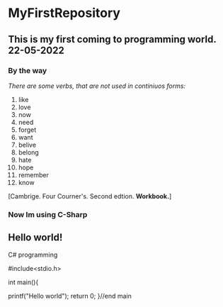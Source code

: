 # MyFirstRepository
## This is my first coming to programming world. 22-05-2022


### By the way
*There are some verbs, that are not used in continiuos forms:*
1. like                          
2. love                          
3. now                           
4. need                          
5. forget                        
6. want
7. belive
8. belong
9. hate
10. hope
11. remember
12. know
 
[Cambrige. Four Courner's. Second edtion. **Workbook.**]

### Now Im using C-Sharp
## Hello world!
C# programming

#include<stdio.h>

int main(){

 printf("Hello world");
  return 0;
}//end main
